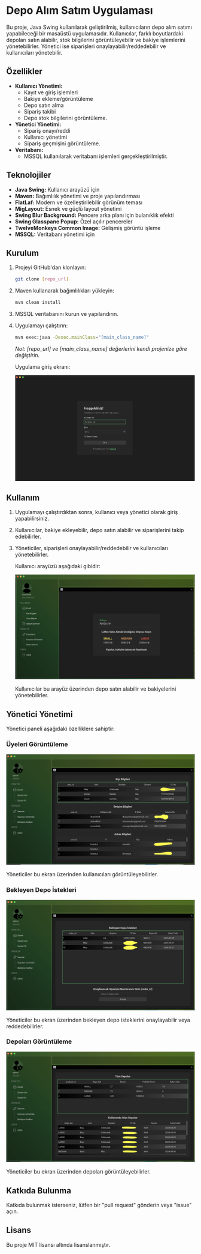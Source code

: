 # Depo Alım Satım Uygulaması

Bu proje, Java Swing kullanılarak geliştirilmiş, kullanıcıların depo alım satımı yapabileceği bir masaüstü uygulamasıdır. Kullanıcılar, farklı boyutlardaki depoları satın alabilir, stok bilgilerini görüntüleyebilir ve bakiye işlemlerini yönetebilirler. Yönetici ise siparişleri onaylayabilir/reddedebilir ve kullanıcıları yönetebilir.

## Özellikler

* **Kullanıcı Yönetimi:**
    * Kayıt ve giriş işlemleri
    * Bakiye ekleme/görüntüleme
    * Depo satın alma
    * Sipariş takibi
    * Depo stok bilgilerini görüntüleme.
* **Yönetici Yönetimi:**
    * Sipariş onayı/reddi
    * Kullanıcı yönetimi
    * Sipariş geçmişini görüntüleme.
* **Veritabanı:**
    * MSSQL kullanılarak veritabanı işlemleri gerçekleştirilmiştir.

## Teknolojiler

* **Java Swing:** Kullanıcı arayüzü için
* **Maven:** Bağımlılık yönetimi ve proje yapılandırması
* **FlatLaf:** Modern ve özelleştirilebilir görünüm teması
* **MigLayout:** Esnek ve güçlü layout yönetimi
* **Swing Blur Background:** Pencere arka planı için bulanıklık efekti
* **Swing Glasspane Popup:** Özel açılır pencereler
* **TwelveMonkeys Common Image:** Gelişmiş görüntü işleme
* **MSSQL:** Veritabanı yönetimi için

## Kurulum

1.  Projeyi GitHub'dan klonlayın:

    ```bash
    git clone [repo_url]
    ```

2.  Maven kullanarak bağımlılıkları yükleyin:

    ```bash
    mvn clean install
    ```

3.  MSSQL veritabanını kurun ve yapılandırın.
4.  Uygulamayı çalıştırın:

    ```bash
    mvn exec:java -Dexec.mainClass="[main_class_name]"
    ```

    *Not: \[repo\_url] ve \[main\_class\_name] değerlerini kendi projenize göre değiştirin.*

    Uygulama giriş ekranı:

    ![Giriş Ekranı](images/giris_sayfasi.png)

## Kullanım

1.  Uygulamayı çalıştırdıktan sonra, kullanıcı veya yönetici olarak giriş yapabilirsiniz.
2.  Kullanıcılar, bakiye ekleyebilir, depo satın alabilir ve siparişlerini takip edebilirler.
3.  Yöneticiler, siparişleri onaylayabilir/reddedebilir ve kullanıcıları yönetebilirler.

    Kullanıcı arayüzü aşağıdaki gibidir:

    ![Kullanıcı Arayüzü](images/kullanici_arayuz.png)

    Kullanıcılar bu arayüz üzerinden depo satın alabilir ve bakiyelerini yönetebilirler.

## Yönetici Yönetimi

Yönetici paneli aşağıdaki özelliklere sahiptir:

### Üyeleri Görüntüleme

![Üyeleri Görüntüleme](images/admin_uye_goruntule.png)

Yöneticiler bu ekran üzerinden kullanıcıları görüntüleyebilirler.

### Bekleyen Depo İstekleri

![Bekleyen Depo İstekleri](images/admin_depo_istekleri.png)

Yöneticiler bu ekran üzerinden bekleyen depo isteklerini onaylayabilir veya reddedebilirler.

### Depoları Görüntüleme

![Depoları Görüntüleme](images/admin_depolari_listele.png)

Yöneticiler bu ekran üzerinden depoları görüntüleyebilirler.

## Katkıda Bulunma

Katkıda bulunmak isterseniz, lütfen bir "pull request" gönderin veya "issue" açın.

## Lisans

Bu proje MIT lisansı altında lisanslanmıştır.
